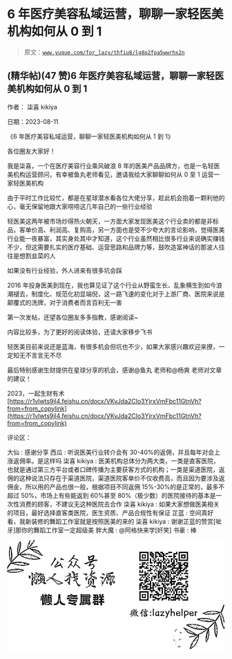 # 6 年医疗美容私域运营，聊聊一家轻医美机构如何从 0 到 1

> 原文：[`www.yuque.com/for_lazy/thfiu8/lg8o2fpa5wwrhx2n`](https://www.yuque.com/for_lazy/thfiu8/lg8o2fpa5wwrhx2n)



## (精华帖)(47 赞)6 年医疗美容私域运营，聊聊一家轻医美机构如何从 0 到 1 

作者： 柒喜 kikiya 

日期：2023-08-11 

《6 年医疗美容私域运营，聊聊一家轻医美机构如何从 1 到 1》 

各位圈友大家好！ 

我是柒喜，一个在医疗美容行业乘风破浪 8 年的医美产品品牌方，也是一名轻医美机构运营顾问，有幸被鱼丸老师看见，邀请我给大家聊聊如何从 0 至 1 运营一家轻医美机构 

由于平时工作比较忙，都是在星球潜水看各位大佬分享，趁此机会抱着一颗利他的心，毫无保留地跟大家唠唠这几年自己的一些行业经验 

轻医美这两年被市场炒得热火朝天，一方面大家发现医美这个行业卖的都是非标品，客单价高、利润高、复购高，另一方面也是受不少夸大的言论影响，觉得医美行业能一夜暴富，其实身处其中才知道，这个行业虽然相比很多行业来说确实赚钱不少，但这需要扎实的医疗基础、运营思路和品牌力等，鼓吹造富神话的那波人往往是想割韭菜的人 

如果没有行业经验，外人进来有很多坑会踩 

2016 年投身医美到现在，我也算见证了这个行业从野蛮生长、乱象横生到如今浪潮褪去，制度化、规范化初显端倪，这一路飞速的变化对于上游厂商、医院来说是颠覆式的洗牌，对于消费者而言百利无一害 

第一次发帖，还望各位圈友多多指教，感谢阅读~ 

内容比较多，为了更好的阅读体验，还请大家移步飞书 

轻医美目前来说还是蓝海，有很多机会但坑也不少，如果大家感兴趣欢迎来撩，一定知无不言言无不尽 

最后特别感谢生财提供在星球分享的机会，感谢@鱼丸 老师和@杨爽 老师对文章的建议！ 

2023，一起生财有术[https://r1vlwts9jl4.feishu.cn/docx/VKvJda2Clo3YjrxVmFbc11GtnVh?from=from_copylink](https://r1vlwts9jl4.feishu.cn/docx/VKvJda2Clo3YjrxVmFbc11GtnVh?from=from_copylink) 

评论区： 

大仙 : 感谢分享 西瓜 : 听说医美行业转介会有 30-40%的返佣，并且每年对会上涨返佣率。是这样吗 柒喜 kikiya : 医美机构总体分为两大类，一类是直客医院，也就是通过第三方平台或者口碑传播为主要获客方式的机构；一类是渠道医院，返佣的这种说法只存在于渠道医院，渠道医院客单价不仅收费高，而且因为要涉及返佣金，所以用的产品也很一般，根据项目不同返佣 15%-30%的是正常的，最多不超过 50%，市场上有些能返到 60%甚至 80%（极少数）的医院接待的基本是一次性消费的顾客，不建议无这种医院去合作 柒喜 kikiya : 如果大家想做医美相关的项目，最好选择直客类医院，医生资质、产品合规性有保证 芷蓝 : 空间真好看，我新装修的舞蹈工作室就是按照医美的来的 柒喜 kikiya : 谢谢芷蓝的赞赏[呲牙]那你的舞蹈工作室一定超级美 胖大魔 : @阿格快来学[奸笑] 书豪 : 棒 

![](img/894d30a529e7c37bcd3392323c99941c.png)  